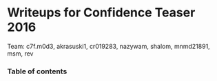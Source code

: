 # Writeups for Confidence Teaser 2016

Team: c7f.m0d3, akrasuski1, cr019283, nazywam, shalom, mnmd21891, msm, rev

### Table of contents

